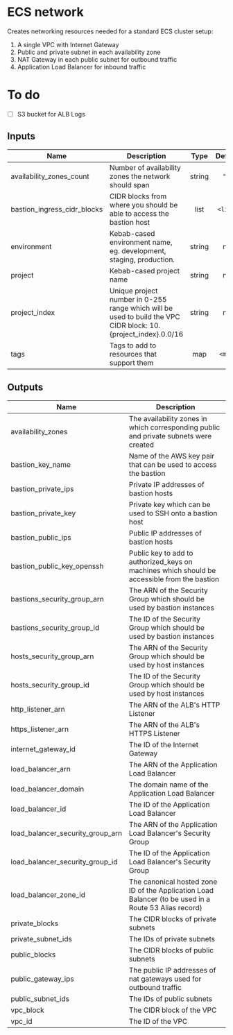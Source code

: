 # ECS network

Creates networking resources needed for a standard ECS cluster setup:

1. A single VPC with Internet Gateway
2. Public and private subnet in each availability zone
3. NAT Gateway in each public subnet for outbound traffic
4. Application Load Balancer for inbound traffic

# To do

- [ ] S3 bucket for ALB Logs

## Inputs

| Name                           | Description                                                                                                    |  Type  | Default  | Required |
| ------------------------------ | -------------------------------------------------------------------------------------------------------------- | :----: | :------: | :------: |
| availability\_zones\_count     | Number of availability zones the network should span                                                           | string |  `"2"`   |    no    |
| bastion\_ingress\_cidr\_blocks | CIDR blocks from where you should be able to access the bastion host                                           |  list  | `<list>` |    no    |
| environment                    | Kebab-cased environment name, eg. development, staging, production.                                            | string |   n/a    |   yes    |
| project                        | Kebab-cased project name                                                                                       | string |   n/a    |   yes    |
| project\_index                 | Unique project number in 0-255 range which will be used to build the VPC CIDR block: 10.{project_index}.0.0/16 | string |   n/a    |   yes    |
| tags                           | Tags to add to resources that support them                                                                     |  map   | `<map>`  |    no    |

## Outputs

| Name                                 | Description                                                                                           |
| ------------------------------------ | ----------------------------------------------------------------------------------------------------- |
| availability\_zones                  | The availability zones in which corresponding public and private subnets were created                 |
| bastion\_key\_name                   | Name of the AWS key pair that can be used to access the bastion                                       |
| bastion\_private\_ips                | Private IP addresses of bastion hosts                                                                 |
| bastion\_private\_key                | Private key which can be used to SSH onto a bastion host                                              |
| bastion\_public\_ips                 | Public IP addresses of bastion hosts                                                                  |
| bastion\_public\_key\_openssh        | Public key to add to authorized_keys on machines which should be accessible from the bastion          |
| bastions\_security\_group\_arn       | The ARN of the Security Group which should be used by bastion instances                               |
| bastions\_security\_group\_id        | The ID of the Security Group which should be used by bastion instances                                |
| hosts\_security\_group\_arn          | The ARN of the Security Group which should be used by host instances                                  |
| hosts\_security\_group\_id           | The ID of the Security Group which should be used by host instances                                   |
| http\_listener\_arn                  | The ARN of the ALB's HTTP Listener                                                                    |
| https\_listener\_arn                 | The ARN of the ALB's HTTPS Listener                                                                   |
| internet\_gateway\_id                | The ID of the Internet Gateway                                                                        |
| load\_balancer\_arn                  | The ARN of the Application Load Balancer                                                              |
| load\_balancer\_domain               | The domain name of the Application Load Balancer                                                      |
| load\_balancer\_id                   | The ID of the Application Load Balancer                                                               |
| load\_balancer\_security\_group\_arn | The ARN of the Application Load Balancer's Security Group                                             |
| load\_balancer\_security\_group\_id  | The ID of the Application Load Balancer's Security Group                                              |
| load\_balancer\_zone\_id             | The canonical hosted zone ID of the Application Load Balancer (to be used in a Route 53 Alias record) |
| private\_blocks                      | The CIDR blocks of private subnets                                                                    |
| private\_subnet\_ids                 | The IDs of private subnets                                                                            |
| public\_blocks                       | The CIDR blocks of public subnets                                                                     |
| public\_gateway\_ips                 | The public IP addresses of nat gateways used for outbound traffic                                     |
| public\_subnet\_ids                  | The IDs of public subnets                                                                             |
| vpc\_block                           | The CIDR block of the VPC                                                                             |
| vpc\_id                              | The ID of the VPC                                                                                     |

